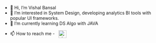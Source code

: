 - 👋 Hi, I’m Vishal Bansal
- 👀 I’m interested in System Design, developing analytics BI tools with popular UI frameworks.
- 🌱 I’m currently learning DS Algo with JAVA
<!-- - 💞️ I’m looking to collaborate on ... -->
- 📫 How to reach me - &nbsp; <a target="_blank" href="https://linkedin.com/in/thats_vb" ><img align="center" src="https://i.pinimg.com/originals/de/b4/6f/deb46f02a59e3b3a2aa58fac16290d63.gif" alt="nirmal-silwal" height="25" width="25" /></a>

<!---
imbansalvishal/imbansalvishal is a ✨ special ✨ repository because its `README.md` (this file) appears on your GitHub profile.
You can click the Preview link to take a look at your changes.
--->
